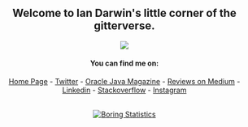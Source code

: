 <div align="center">

## Welcome to Ian Darwin's little corner of the gitterverse.

![](https://komarev.com/ghpvc/?username=IanDarwin)

#### You can find me on:
[Home Page](https://darwinsys.com/) - 
[Twitter](https://twitter.com/Ian_Darwin) -
[Oracle Java Magazine](https://blogs.oracle.com/authors/ian-darwin) -
[Reviews on Medium](https://medium.com/i-tried-that) -  
[Linkedin](https://www.linkedin.com/in/IanDarwin) - 
[Stackoverflow](https://stackoverflow.com/users/176859/idarwin) - 
[Instagram](https://instagram.com/IanDarwinPhoto)

<br>
<!-- If you forked this repo, Change the username to match yours -->
<a href="https://github.com/IanDarwin">
  <img align="center" src="https://github-readme-stats.vercel.app/api?username=IanDarwin&show_icons=true&include_all_commits=true&count_private=true&custom_title=My+Gihub+Stats&theme=radical" alt="Boring Statistics" />    
</a>
<br>
</div>
